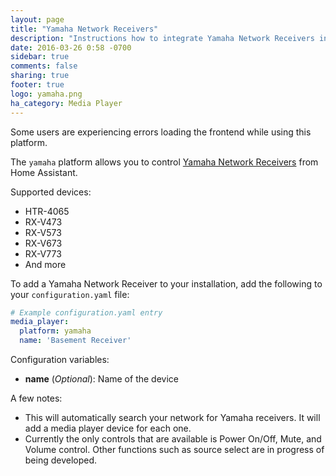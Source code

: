```yaml
---
layout: page
title: "Yamaha Network Receivers"
description: "Instructions how to integrate Yamaha Network Receivers into Home Assistant."
date: 2016-03-26 0:58 -0700
sidebar: true
comments: false
sharing: true
footer: true
logo: yamaha.png
ha_category: Media Player
---
```


<p class='note warning'>
Some users are experiencing errors loading the frontend while using this platform.
</p>

The `yamaha` platform allows you to control [Yamaha Network Receivers](http://usa.yamaha.com/products/audio-visual/av-receivers-amps/rx) from Home Assistant.

Supported devices:

- HTR-4065
- RX-V473
- RX-V573
- RX-V673
- RX-V773
- And more

To add a Yamaha Network Receiver to your installation, add the following to your `configuration.yaml` file:

```yaml
# Example configuration.yaml entry
media_player:
  platform: yamaha
  name: 'Basement Receiver'
```
Configuration variables:

- **name** (*Optional*): Name of the device

A few notes:

- This will automatically search your network for Yamaha receivers.  It will add a media player device for each one.
- Currently the only controls that are available is Power On/Off, Mute, and Volume control. Other functions such as source select are in progress of being developed.

